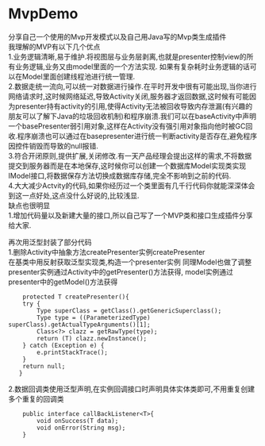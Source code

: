 # MvpDemo
分享自己一个使用的Mvp开发模式以及自己用Java写的Mvp类生成插件  
我理解的MVP有以下几个优点  
1.业务逻辑清晰,易于维护.将视图层与业务层剥离,也就是presenter控制view的所有业务逻辑,业务又由model里面的一个方法实现. 如果有复杂耗时业务逻辑的话可以在Model里面创建线程池进行统一管理.  
2.数据走统一流向,可以统一对数据进行操作.在平时开发中很有可能出现,当你进行网络请求时,这时候网络延迟,导致Activity关闭,服务器才返回数据,这时候有可能因为presenter持有activity的引用,使得Activity无法被回收导致内存泄漏(有兴趣的朋友可以了解下Java的垃圾回收机制)和程序崩溃.我们可以在baseActivity中声明一个basePresenter弱引用对象,这样在Activity没有强引用对象指向他时被GC回收.程序崩溃也可以通过在basepresenter进行统一判断activity是否存在,避免程序因控件销毁而导致的null报错.  
3.符合开闭原则,提供扩展,关闭修改.有一天产品经理会提出这样的需求,不将数据提交到服务器而是在本地保存,这时候你可以创建一个数据库Model实现类实现IModel接口,将数据保存方法切换成数据库存储,完全不影响到之前的代码.  
4.大大减少Actvity的代码,如果你经历过一个类里面有几千行代码你就能深深体会到这一点好处,这点没什么好说的,比较浅显.    
缺点也很明显  
1.增加代码量以及新建大量的接口,所以自己写了一个MVP类和接口生成插件分享给大家.  


再次用泛型封装了部分代码  
1.删除Activity中抽象方法createPresenter实例createPresenter  
在基类中用反射获取泛型实现类,构造一个presenter实例 同理Model也做了调整  
presenter实例通过Activity中的getPresenter()方法获得, model实例通过presenter中的getModel()方法获得  

        protected T createPresenter(){  
        try {  
            Type superClass = getClass().getGenericSuperclass();  
            Type type = ((ParameterizedType) superClass).getActualTypeArguments()[1];  
            Class<?> clazz = getRawType(type);  
            return (T) clazz.newInstance();  
        } catch (Exception e) {  
            e.printStackTrace();  
        }  
        return null;  
       }  

2.数据回调类使用泛型声明,在实例回调接口时声明具体实体类即可,不用重复创建多个重复的回调类  

        public interface callBackListener<T>{  
            void onSuccess(T data);  
            void onError(String msg);  
        }  

